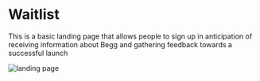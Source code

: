 # Waitlist

This is a basic landing page that allows people to sign up in anticipation of receiving information about Begg and gathering feedback towards a successful launch

![landing page](https://github.com/fasakinhenry/beggwaitlist/assets/138019892/bf6a0fb1-5e08-4c8d-951e-3bd414d754bd)
